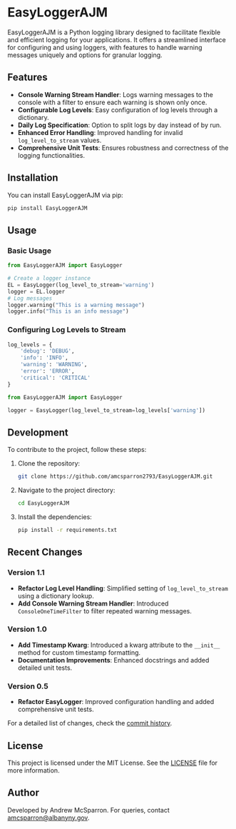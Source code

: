 # EasyLoggerAJM

EasyLoggerAJM is a Python logging library designed to facilitate flexible and efficient logging for your applications. It offers a streamlined interface for configuring and using loggers, with features to handle warning messages uniquely and options for granular logging.

## Features

- **Console Warning Stream Handler**: Logs warning messages to the console with a filter to ensure each warning is shown only once.
- **Configurable Log Levels**: Easy configuration of log levels through a dictionary.
- **Daily Log Specification**: Option to split logs by day instead of by run.
- **Enhanced Error Handling**: Improved handling for invalid `log_level_to_stream` values.
- **Comprehensive Unit Tests**: Ensures robustness and correctness of the logging functionalities.

## Installation

You can install EasyLoggerAJM via pip:

```sh
pip install EasyLoggerAJM
```

## Usage

### Basic Usage

```python
from EasyLoggerAJM import EasyLogger

# Create a logger instance
EL = EasyLogger(log_level_to_stream='warning')
logger = EL.logger
# Log messages
logger.warning("This is a warning message")
logger.info("This is an info message")
```

### Configuring Log Levels to Stream

```python
log_levels = {
    'debug': 'DEBUG',
    'info': 'INFO',
    'warning': 'WARNING',
    'error': 'ERROR',
    'critical': 'CRITICAL'
}

from EasyLoggerAJM import EasyLogger

logger = EasyLogger(log_level_to_stream=log_levels['warning'])
```

## Development

To contribute to the project, follow these steps:

1. Clone the repository:

    ```sh
    git clone https://github.com/amcsparron2793/EasyLoggerAJM.git
    ```

2. Navigate to the project directory:

    ```sh
    cd EasyLoggerAJM
    ```

3. Install the dependencies:

    ```sh
    pip install -r requirements.txt
    ```

## Recent Changes

### Version 1.1

- **Refactor Log Level Handling**: Simplified setting of `log_level_to_stream` using a dictionary lookup.
- **Add Console Warning Stream Handler**: Introduced `ConsoleOneTimeFilter` to filter repeated warning messages.

### Version 1.0

- **Add Timestamp Kwarg**: Introduced a kwarg attribute to the `__init__` method for custom timestamp formatting.
- **Documentation Improvements**: Enhanced docstrings and added detailed unit tests.

### Version 0.5

- **Refactor EasyLogger**: Improved configuration handling and added comprehensive unit tests.

For a detailed list of changes, check the [commit history](https://github.com/amcsparron2793/EasyLoggerAJM/commits/main).

## License

This project is licensed under the MIT License. See the [LICENSE](LICENSE.txt) file for more information.

## Author

Developed by Andrew McSparron. For queries, contact [amcsparron@albanyny.gov](mailto:amcsparron@albanyny.gov).